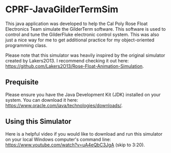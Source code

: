 # CPRF-JavaGilderTermSim
This java application was developed to help the Cal Poly Rose Float Electronics Team simulate the GilderTerm software. This software is used to control and tune the GilderFluke electronic control system. This was also just a nice way for me to get additional practice for my object-oriented programming class.

Please note that this simulator was heavily inspired by the original simulator created by Lakers2O13. I recommend checking it out here: https://github.com/Lakers2O13/Rose-Float-Animation-Simulation. 

## Prequisite
Please ensure you have the Java Development Kit (JDK) installed on your system. You can download it here: https://www.oracle.com/java/technologies/downloads/.

## Using this Simulator
Here is a helpful video if you would like to download and run this simulator on your local Windows computer's command line: https://www.youtube.com/watch?v=uA4eQbC3JgA (skip to 3:20).
